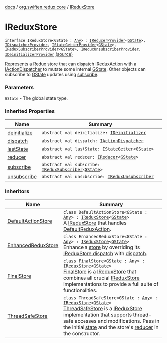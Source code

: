 [docs](../index.md) / [org.swiften.redux.core](index.md) / [IReduxStore](./-i-redux-store.md)

# IReduxStore

`interface IReduxStore<GState : `[`Any`](https://kotlinlang.org/api/latest/jvm/stdlib/kotlin/-any/index.html)`> : `[`IReducerProvider`](-i-reducer-provider/index.md)`<`[`GState`](-i-redux-store.md#GState)`>, `[`IDispatcherProvider`](-i-dispatcher-provider/index.md)`, `[`IStateGetterProvider`](-i-state-getter-provider/index.md)`<`[`GState`](-i-redux-store.md#GState)`>, `[`IReduxSubscriberProvider`](-i-redux-subscriber-provider/index.md)`<`[`GState`](-i-redux-store.md#GState)`>, `[`IReduxUnsubscriberProvider`](-i-redux-unsubscriber-provider/index.md)`, `[`IDeinitializerProvider`](-i-deinitializer-provider/index.md) [(source)](https://github.com/protoman92/KotlinRedux/tree/master/common/common-core/src/main/kotlin/org/swiften/redux/core/Core.kt#L90)

Represents a Redux store that can dispatch [IReduxAction](-i-redux-action.md) with a [IActionDispatcher](-i-action-dispatcher.md) to mutate
some internal [GState](-i-redux-store.md#GState). Other objects can subscribe to [GState](-i-redux-store.md#GState) updates using [subscribe](-i-redux-subscriber-provider/subscribe.md).

### Parameters

`GState` - The global state type.

### Inherited Properties

| Name | Summary |
|---|---|
| [deinitialize](-i-deinitializer-provider/deinitialize.md) | `abstract val deinitialize: `[`IDeinitializer`](-i-deinitializer.md) |
| [dispatch](-i-dispatcher-provider/dispatch.md) | `abstract val dispatch: `[`IActionDispatcher`](-i-action-dispatcher.md) |
| [lastState](-i-state-getter-provider/last-state.md) | `abstract val lastState: `[`IStateGetter`](-i-state-getter.md)`<`[`GState`](-i-state-getter-provider/index.md#GState)`>` |
| [reducer](-i-reducer-provider/reducer.md) | `abstract val reducer: `[`IReducer`](-i-reducer.md)`<`[`GState`](-i-reducer-provider/index.md#GState)`>` |
| [subscribe](-i-redux-subscriber-provider/subscribe.md) | `abstract val subscribe: `[`IReduxSubscriber`](-i-redux-subscriber.md)`<`[`GState`](-i-redux-subscriber-provider/index.md#GState)`>` |
| [unsubscribe](-i-redux-unsubscriber-provider/unsubscribe.md) | `abstract val unsubscribe: `[`IReduxUnsubscriber`](-i-redux-unsubscriber.md) |

### Inheritors

| Name | Summary |
|---|---|
| [DefaultActionStore](-default-action-store/index.md) | `class DefaultActionStore<GState : `[`Any`](https://kotlinlang.org/api/latest/jvm/stdlib/kotlin/-any/index.html)`> : `[`IReduxStore`](./-i-redux-store.md)`<`[`GState`](-default-action-store/index.md#GState)`>`<br>A [IReduxStore](./-i-redux-store.md) that handles [DefaultReduxAction](-default-redux-action/index.md). |
| [EnhancedReduxStore](-enhanced-redux-store/index.md) | `class EnhancedReduxStore<GState : `[`Any`](https://kotlinlang.org/api/latest/jvm/stdlib/kotlin/-any/index.html)`> : `[`IReduxStore`](./-i-redux-store.md)`<`[`GState`](-enhanced-redux-store/index.md#GState)`>`<br>Enhance a [store](-enhanced-redux-store/store.md) by overriding its [IReduxStore.dispatch](-i-dispatcher-provider/dispatch.md) with [dispatch](-enhanced-redux-store/dispatch.md). |
| [FinalStore](-final-store/index.md) | `class FinalStore<GState : `[`Any`](https://kotlinlang.org/api/latest/jvm/stdlib/kotlin/-any/index.html)`> : `[`IReduxStore`](./-i-redux-store.md)`<`[`GState`](-final-store/index.md#GState)`>`<br>[FinalStore](-final-store/index.md) is a [IReduxStore](./-i-redux-store.md) that combines all crucial [IReduxStore](./-i-redux-store.md) implementations to provide a full suite of functionalities. |
| [ThreadSafeStore](-thread-safe-store/index.md) | `class ThreadSafeStore<GState : `[`Any`](https://kotlinlang.org/api/latest/jvm/stdlib/kotlin/-any/index.html)`> : `[`IReduxStore`](./-i-redux-store.md)`<`[`GState`](-thread-safe-store/index.md#GState)`>`<br>[ThreadSafeStore](-thread-safe-store/index.md) is a [IReduxStore](./-i-redux-store.md) implementation that supports thread-safe accesses and modifications. Pass in the initial [state](-thread-safe-store/state.md) and the store's [reducer](-thread-safe-store/reducer.md) in the constructor. |
